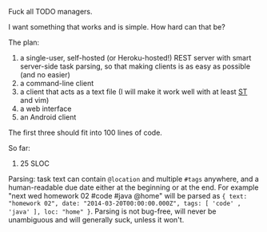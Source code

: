 Fuck all TODO managers.

I want something that works and is simple. How hard can that be?

The plan:
1. a single-user, self-hosted (or Heroku-hosted!) REST server with smart server-side task parsing, so that making clients is as easy as possible (and no easier)
2. a command-line client
3. a client that acts as a text file (I will make it work well with at least [ST](http://www.sublimetext.com/) and vim)
4. a web interface
5. an Android client

The first three should fit into 100 lines of code.

So far:
1. 25 SLOC

Parsing:
task text can contain `@location` and multiple `#tags` anywhere, and a human-readable due date either at the beginning or at the end. For example "next wed homework 02 #code #java @home" will be parsed as `{ text: "homework 02", date: "2014-03-20T00:00:00.000Z", tags: [ 'code' , 'java' ], loc: "home" }`. Parsing is not bug-free, will never be unambiguous and will generally suck, unless it won't.
